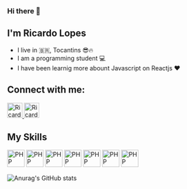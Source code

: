 ### Hi there 👋
## I'm Ricardo Lopes
- I live in 🇧🇷, Tocantins 😎🔥
- I am a programming student 💻
- I have been learnig more abount Javascript on Reactjs ❤️

## Connect with me:

<a href="https://www.linkedin.com/in/ricardo-lopes-tomaz-21b775217/" target="_blank">
  <img aling="center" alt="Ricardo-linkedin" height="35" width="35" src="https://cdn-icons-png.flaticon.com/512/174/174857.png"
  style="max-width:100%;">
</a>
<a href="https://www.instagram.com/ricardolptz/" target="_blank">
  <img aling="center" alt="Ricardo-Instagram" height="35" width="35" src="https://cdn-icons-png.flaticon.com/512/2111/2111463.png"
  style="max-width:100%;">
</a>

## My Skills

<img alt="PHP" height="40" width="40" src="https://cdn.jsdelivr.net/gh/devicons/devicon/icons/php/php-original.svg"
style="max-width:100%;">
<img alt="PHP" height="40" width="40" src="https://cdn.jsdelivr.net/gh/devicons/devicon/icons/javascript/javascript-original.svg"
style="max-width:100%;">
<img alt="PHP" height="40" width="40" src="https://cdn.jsdelivr.net/gh/devicons/devicon/icons/python/python-original.svg"
style="max-width:100%;">
<img alt="PHP" height="40" width="40" src="https://cdn.jsdelivr.net/gh/devicons/devicon/icons/html5/html5-original.svg"
style="max-width:100%;">
<img alt="PHP" height="40" width="40" src="https://cdn.jsdelivr.net/gh/devicons/devicon/icons/css3/css3-original.svg"
style="max-width:100%;">
<img alt="PHP" height="40" width="40" src="https://cdn.jsdelivr.net/gh/devicons/devicon/icons/typescript/typescript-original.svg"
style="max-width:100%;">
<img alt="PHP" height="40" width="40" src="https://cdn.jsdelivr.net/gh/devicons/devicon/icons/react/react-original.svg"
style="max-width:100%;">

![Anurag's GitHub stats](https://github-readme-stats.vercel.app/api?username=RicardoLTza&show_icons=true&theme=dark)

<!--
**RicardoLTz/RicardoLTz** is a ✨ _special_ ✨ repository because its `README.md` (this file) appears on your GitHub profile.

Here are some ideas to get you started:

- 🔭 I’m currently working on ...
- 🌱 I’m currently learning ...
- 👯 I’m looking to collaborate on ...
- 🤔 I’m looking for help with ...
- 💬 Ask me about ...
- 📫 How to reach me: ...
- 😄 Pronouns: ...
- ⚡ Fun fact: ...
-->
